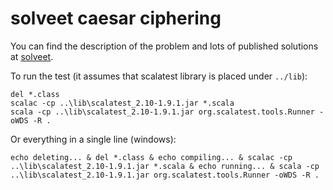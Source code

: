 solveet caesar ciphering
========================

You can find the description of the problem and lots of published solutions at
[solveet](http://www.solveet.com/exercises/Cifrado-Cesar/145).

To run the test (it assumes that scalatest library is placed under `../lib`):

	del *.class
	scalac -cp ..\lib\scalatest_2.10-1.9.1.jar *.scala
	scala -cp ..\lib\scalatest_2.10-1.9.1.jar org.scalatest.tools.Runner -oWDS -R .

Or everything in a single line (windows):

	echo deleting... & del *.class & echo compiling... & scalac -cp ..\lib\scalatest_2.10-1.9.1.jar *.scala & echo running... & scala -cp ..\lib\scalatest_2.10-1.9.1.jar org.scalatest.tools.Runner -oWDS -R .

